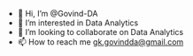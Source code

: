 - 👋 Hi, I’m @Govind-DA
- 👀 I’m interested in Data Analytics
- 💞️ I’m looking to collaborate on Data Analytics
- 📫 How to reach me gk.govindda@gmail.com


<!---
Govind-DA/Govind-DA is a ✨ special ✨ repository because its `README.md` (this file) appears on your GitHub profile.
You can click the Preview link to take a look at your changes.
--->
